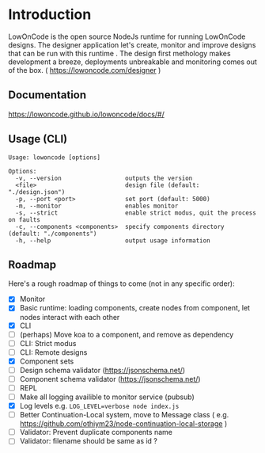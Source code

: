 # Introduction
LowOnCode is the open source NodeJs runtime for running LowOnCode designs. The designer application let's create, monitor and improve designs that can be run with this runtime . The design first methology makes development a breeze, deployments unbreakable and monitoring comes out of the box.
( https://lowoncode.com/designer )

## Documentation
https://lowoncode.github.io/lowoncode/docs/#/

## Usage (CLI)
```
Usage: lowoncode [options]

Options:
  -v, --version                  outputs the version
  <file>                         design file (default: "./design.json")
  -p, --port <port>              set port (default: 5000)
  -m, --monitor                  enables monitor
  -s, --strict                   enable strict modus, quit the process on faults
  -c, --components <components>  specify components directory (default: "./components")
  -h, --help                     output usage information
```

## Roadmap

Here's a rough roadmap of things to come (not in any specific order):
- [x] Monitor
- [x] Basic runtime: loading components, create nodes from component, let nodes interact with each other
- [x] CLI
- [ ] (perhaps) Move koa to a component, and remove as dependency
- [ ] CLI: Strict modus 
- [ ] CLI: Remote designs
- [x] Component sets
- [ ] Design schema validator (https://jsonschema.net/)
- [ ] Component schema validator (https://jsonschema.net/)
- [ ] REPL
- [ ] Make all logging availible to monitor service (pubsub)
- [x] Log levels e.g. `LOG_LEVEL=verbose node index.js`
- [ ] Better Continuation-Local system, move to Message class ( e.g. https://github.com/othiym23/node-continuation-local-storage )
- [ ] Validator: Prevent duplicate components name
- [ ] Validator: filename should be same as id ?
